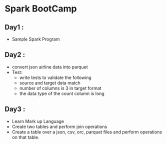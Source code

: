 # Spark BootCamp
## Day1 :
* Sample Spark Program

## Day2 :
* convert json airline data into parquet
* Test:
  * write tests to validate the following 
  * source and target data match 
  * number of columns is 3 in target format
  * the data type of the count column is long	
  
## Day3 :
  * Learn Mark up Language
  * Create two tables and perform join operations
  * Create a table over a json, csv, orc, parquet files and perform operations on that table.
